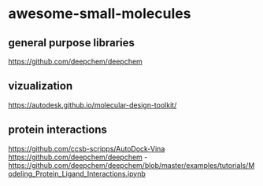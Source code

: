 # awesome-small-molecules
## general purpose libraries
https://github.com/deepchem/deepchem

## vizualization
https://autodesk.github.io/molecular-design-toolkit/

## protein interactions
https://github.com/ccsb-scripps/AutoDock-Vina
https://github.com/deepchem/deepchem - https://github.com/deepchem/deepchem/blob/master/examples/tutorials/Modeling_Protein_Ligand_Interactions.ipynb



